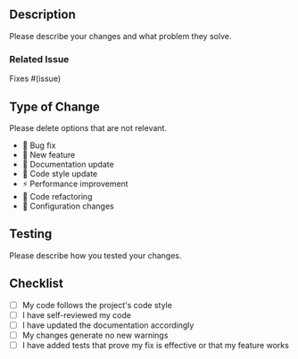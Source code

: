## Description
Please describe your changes and what problem they solve.

### Related Issue
Fixes #(issue)

## Type of Change
Please delete options that are not relevant.

- 🐛 Bug fix
- 🌟 New feature
- 📝 Documentation update
- 🎨 Code style update
- ⚡ Performance improvement
- 🔨 Code refactoring
- 🔧 Configuration changes

## Testing
Please describe how you tested your changes.

## Checklist
- [ ] My code follows the project's code style
- [ ] I have self-reviewed my code
- [ ] I have updated the documentation accordingly
- [ ] My changes generate no new warnings
- [ ] I have added tests that prove my fix is effective or that my feature works